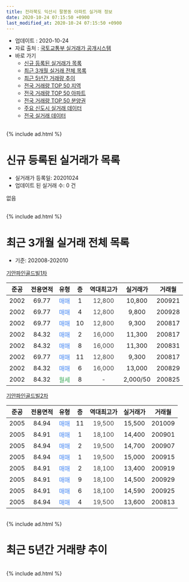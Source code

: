 ```yaml
---
title: 전라북도 익산시 팔봉동 아파트 실거래 정보
date: 2020-10-24 07:15:50 +0900
last_modified_at: 2020-10-24 07:15:50 +0900
---
```


* 업데이트 : 2020-10-24
* 자료 출처 : [국토교통부 실거래가 공개시스템](http://rt.molit.go.kr)
* 바로 가기
    * [신규 등록된 실거래가 목록](#신규-등록된-실거래가-목록)
    * [최근 3개월 실거래 전체 목록](#최근-3개월-실거래-전체-목록)
    * [최근 5년간 거래량 추이](#최근-5년간-거래량-추이)
    * [전국 거래량 TOP 50 지역](https://inasie.github.io/apt-trade-info/최근-3개월-전국에서-가장-거래가-많이-발생한-지역)
    * [전국 거래량 TOP 50 아파트](https://inasie.github.io/apt-trade-info/최근-3개월-전국에서-가장-거래가-많이-발생한-아파트)
    * [전국 거래량 TOP 50 분양권](https://inasie.github.io/apt-trade-info/최근-3개월-전국에서-가장-거래가-많이-발생한-분양권)
    * [주요 신도시 실거래 데이터](https://inasie.github.io/apt-trade-info/주요-신도시)
    * [전국 실거래 데이터](https://inasie.github.io/apt-trade-info/전국)
<br>
{% include ad.html %}
<br>

# 신규 등록된 실거래가 목록
* 실거래가 등록일: 20201024
* 업데이트 된 실거래 수: 0 건

없음

<br>
{% include ad.html %}
<br>

# 최근 3개월 실거래 전체 목록
* 기준: 202008-202010


[기안파인골드빌1차](https://search.naver.com/search.naver?query=%EC%A0%84%EB%9D%BC%EB%B6%81%EB%8F%84+%EC%9D%B5%EC%82%B0%EC%8B%9C+%ED%8C%94%EB%B4%89%EB%8F%99+%EA%B8%B0%EC%95%88%ED%8C%8C%EC%9D%B8%EA%B3%A8%EB%93%9C%EB%B9%8C1%EC%B0%A8)

|준공|전용면적|유형|층|역대최고가|실거래가|거래월|
|:---:|:---:|:---:|:---:|:---:|:---:|:---:|
|2002|69.77|<span style="color:#4285f3">매매</span>|1|<span style="color:#444444">12,800</span>|10,800|200921|
|2002|69.77|<span style="color:#4285f3">매매</span>|4|<span style="color:#444444">12,800</span>|9,800|200928|
|2002|69.77|<span style="color:#4285f3">매매</span>|10|<span style="color:#444444">12,800</span>|9,300|200817|
|2002|84.32|<span style="color:#4285f3">매매</span>|2|<span style="color:#444444">16,000</span>|11,300|200817|
|2002|84.32|<span style="color:#4285f3">매매</span>|8|<span style="color:#444444">16,000</span>|11,300|200831|
|2002|69.77|<span style="color:#4285f3">매매</span>|11|<span style="color:#444444">12,800</span>|9,300|200817|
|2002|84.32|<span style="color:#4285f3">매매</span>|6|<span style="color:#444444">16,000</span>|13,000|200829|
|2002|84.32|<span style="color:#34a853">월세</span>|8|<span style="color:#444444">-</span>|2,000/50|200825|

[기안파인골드빌2차](https://search.naver.com/search.naver?query=%EC%A0%84%EB%9D%BC%EB%B6%81%EB%8F%84+%EC%9D%B5%EC%82%B0%EC%8B%9C+%ED%8C%94%EB%B4%89%EB%8F%99+%EA%B8%B0%EC%95%88%ED%8C%8C%EC%9D%B8%EA%B3%A8%EB%93%9C%EB%B9%8C2%EC%B0%A8)

|준공|전용면적|유형|층|역대최고가|실거래가|거래월|
|:---:|:---:|:---:|:---:|:---:|:---:|:---:|
|2005|84.94|<span style="color:#4285f3">매매</span>|11|<span style="color:#444444">19,500</span>|15,500|201009|
|2005|84.91|<span style="color:#4285f3">매매</span>|1|<span style="color:#444444">18,100</span>|14,400|200901|
|2005|84.94|<span style="color:#4285f3">매매</span>|2|<span style="color:#444444">19,500</span>|14,700|200907|
|2005|84.94|<span style="color:#4285f3">매매</span>|1|<span style="color:#444444">19,500</span>|15,000|200915|
|2005|84.91|<span style="color:#4285f3">매매</span>|2|<span style="color:#444444">18,100</span>|13,400|200919|
|2005|84.91|<span style="color:#4285f3">매매</span>|9|<span style="color:#444444">18,100</span>|14,500|200929|
|2005|84.91|<span style="color:#4285f3">매매</span>|6|<span style="color:#444444">18,100</span>|14,590|200925|
|2005|84.94|<span style="color:#4285f3">매매</span>|4|<span style="color:#444444">19,500</span>|13,600|200813|


<br>
{% include ad.html %}
<br>

# 최근 5년간 거래량 추이


<div style="width:100%;">
    <canvas id="deal_progress" height="200"></canvas>
</div>

<script>
new Chart(document.getElementById("deal_progress"), {
    type: 'line',
    data: {
        labels: ['201510','201511','201512','201601','201602','201603','201604','201605','201606','201607','201608','201609','201610','201611','201612','201701','201702','201703','201704','201705','201706','201707','201708','201709','201710','201711','201712','201801','201802','201803','201804','201805','201806','201807','201808','201809','201810','201811','201812','201901','201902','201903','201904','201905','201906','201907','201908','201909','201910','201911','201912','202001','202002','202003','202004','202005','202006','202007','202008','202009','202010'],
        datasets: [{
            label: '매매',
            pointRadius: 1,
            data: [12, 17, 3, 10, 6, 9, 8, 13, 4, 11, 12, 4, 13, 7, 1, 7, 12, 13, 7, 10, 10, 6, 12, 5, 4, 6, 6, 9, 5, 8, 7, 9, 11, 7, 6, 4, 4, 6, 8, 1, 4, 3, 5, 5, 4, 6, 6, 8, 2, 7, 12, 5, 12, 5, 7, 9, 4, 8, 6, 8, 1],
            borderColor: "rgba(255, 201, 14, 1)",
            backgroundColor: "rgba(255, 201, 14, 0.5)",
            fill: false,
            lineTension: 0
        },{
            label: '전월세',
            pointRadius: 1,
            data: [1, 3, 1, 2, 0, 4, 0, 1, 0, 2, 0, 0, 5, 1, 1, 2, 1, 3, 3, 0, 1, 0, 2, 2, 3, 0, 1, 3, 1, 2, 3, 2, 0, 2, 2, 2, 0, 0, 1, 1, 1, 1, 2, 1, 3, 6, 1, 0, 1, 2, 1, 2, 0, 1, 0, 3, 1, 0, 1, 0, 0],
            borderColor: "rgba(0, 141, 185, 1)",
            backgroundColor: "rgba(0, 141, 185, 0.5)",
            fill: false,
            lineTension: 0
        }
        ]
    },
    options: {
        responsive: true,
        title: {
            display: false
        },
        tooltips: {
            mode: 'index',
            intersect: false
        },
        hover: {
            mode: 'nearest',
            intersect: true
        },
        scales: {
            xAxes: [{
                display: true,
                scaleLabel: {
                    display: true,
                    labelString: '년/월'
                }
            }],
            yAxes: [{
                display: true,
                ticks: {
                    suggestedMin: 0,
                },
                scaleLabel: {
                    display: true,
                    labelString: '실거래 수'
                }
            }]
        }
    }
});

</script>


<br>
{% include ad.html %}
<br>

